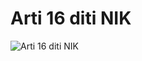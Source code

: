 # Arti 16 diti NIK

![Arti 16 diti NIK](https://gitlab.com/rendiputra/validator-nik-arti-16-digit/blob/master/copyktp.jpg?raw=true)